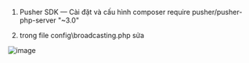 


1) Pusher SDK — Cài đặt và cấu hình
composer require pusher/pusher-php-server "~3.0"

2) trong file config\broadcasting.php sửa


![image](https://user-images.githubusercontent.com/76818598/147634341-392c9651-a507-4730-a5ee-b5a40e55ee58.png)

